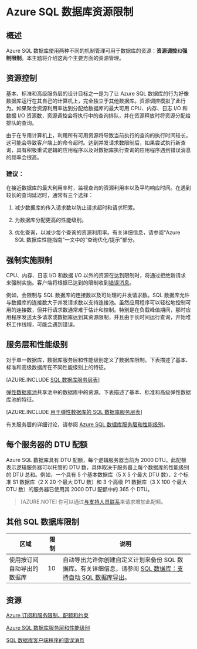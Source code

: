 <properties
	pageTitle="Azure SQL 数据库资源限制"
	description="本页介绍 Azure SQL 数据库的一些常见资源限制。"
	services="sql-database"
	documentationCenter="na"
	authors="rothja"
	manager="jeffreyg"
	editor="monicar" />


<tags
	ms.service="sql-database"
	ms.date="09/11/2015"
	wacn.date="11/02/2015" />


# Azure SQL 数据库资源限制

## 概述

Azure SQL 数据库使用两种不同的机制管理可用于数据库的资源：**资源调控**和**强制限制**。本主题将介绍这两个主要方面的资源管理。

## 资源控制
基本、标准和高级服务层的设计目标之一是为了让 Azure SQL 数据库的行为好像数据库运行在其自己的计算机上，完全独立于其他数据库。资源调控模拟了此行为。如果聚合资源利用率达到分配给数据库的最大可用 CPU、内存、日志 I/O 和数据 I/O 资源数，资源调控会将执行中的查询排队，并在资源释放时将资源分配给排队的查询。

由于在专用计算机上，利用所有可用资源将导致当前执行的查询的执行时间较长，这可能会导致客户端上的命令超时。达到并发请求数限制后，如果尝试执行新查询，具有积极重试逻辑的应用程序以及对数据库执行查询的应用程序遇到错误消息的频率会很高。

### 建议：
在接近数据库的最大利用率时，监视查询的资源利用率以及平均响应时间。在遇到较长的查询延迟时，通常有三个选择：

1.	减少数据库的传入请求数以防止请求超时和请求积累。

2.	为数据库分配更高的性能级别。

3.	优化查询，以减少每个查询的资源利用率。有关详细信息，请参阅“Azure SQL 数据库性能指南”一文中的“查询优化/提示”部分。

## 强制实施限制
CPU、内存、日志 I/O 和数据 I/O 以外的资源在达到限制时，将通过拒绝新请求来强制实施。客户端将根据已达到的限制收到[错误消息](/documentation/articles/sql-database-develop-error-messages)。

例如，会限制与 SQL 数据库的连接数以及可处理的并发请求数。SQL 数据库允许与数据库的连接数大于并发请求数以支持连接池。虽然应用程序可以轻松地控制可用的连接数，但并行请求数通常难于估计和控制。特别是在负载峰值期间，那时应用程序发送太多请求或数据库达到其资源限制，并且由于长时间运行查询，开始堆积工作线程，可能会遇到错误。

## 服务层和性能级别

对于单一数据库，数据库服务层和性能级别定义了数据库限制。下表描述了基本、标准和高级数据库在不同性能级别上的特征。

[AZURE.INCLUDE [SQL 数据库服务层表](../includes/sql-database-service-tiers-table.md)]

[弹性数据库池](/documentation/articles/sql-database-elastic-pool)共享池中的数据库中的资源。下表描述了基本、标准和高级弹性数据库池的特征。

[AZURE.INCLUDE [用于弹性数据库的 SQL 数据库服务层表](../includes/sql-database-service-tiers-table-elastic-db-pools.md)]

有关服务层的详细讨论，请参阅 [Azure SQL 数据库服务层和性能级别](sql-database-service-tiers.md)。

## 每个服务器的 DTU 配额

Azure SQL 数据库具有 DTU 配额，每个逻辑服务器当前为 2000 DTU。此配额表示逻辑服务器可以托管的 DTU 数，具体取决于服务器上每个数据库的性能级别的 DTU 总和。例如，一个具有 5 个基本数据库（5 X 5 个最大 DTU 数）、2 个标准 S1 数据库（2 X 20 个最大 DTU 数）和 3 个高级 P1 数据库（3 X 100 个最大 DTU 数）的服务器已使用其 2000 DTU 配额中的 365 个 DTU。

>[AZURE.NOTE] 你可以通过[与支持人员联系](http://azure.microsoft.com/blog/2014/06/04/azure-limits-quotas-increase-requests/)来请求增加此配额。

## 其他 SQL 数据库限制

| 区域 | 限制 | 说明 |
|---|---|---|
| 使用按订阅自动导出的数据库 | 10 | 自动导出允许你创建自定义计划来备份 SQL 数据库。有关详细信息，请参阅 [SQL 数据库：支持自动 SQL 数据库导出](http://weblogs.asp.net/scottgu/windows-azure-july-updates-sql-database-traffic-manager-autoscale-virtual-machines)。|

## 资源

[Azure 订阅和服务限制、配额和约束](/documentation/articles/azure-subscription-service-limits)

[Azure SQL 数据库服务层和性能级别](https://msdn.microsoft.com/zh-cn/library/azure/dn741336.aspx)

[SQL 数据库客户端程序的错误消息](/documentation/articles/sql-database-develop-error-messages)

<!---HONumber=76-->